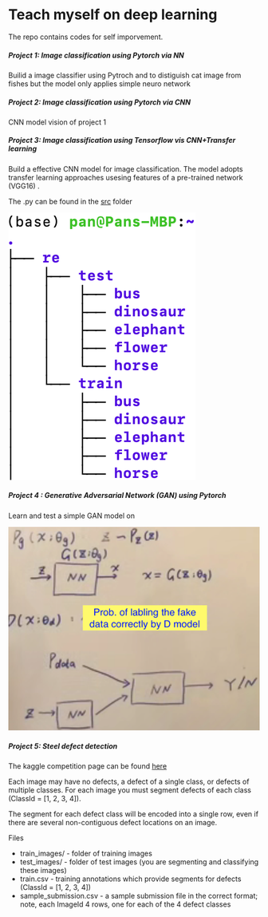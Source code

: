 # Teach myself on deep learning

The repo contains codes for self imporvement. 

##### Project 1: Image classification using Pytorch via NN

Builid a image classifier using Pytroch and to distiguish cat image from fishes but the model only applies simple neuro network

##### Project 2: Image classification using Pytorch via CNN

CNN model vision of project 1

##### Project 3: Image classification using Tensorflow vis CNN+Transfer learning

Build a effective CNN model for image classification. The model adopts transfer learning approaches usesing features of a pre-trained network (VGG16) . 

The .py can be found in the [src](https://github.com/pan1fan2/self_improvement/tree/main/src) folder

![](https://github.com/pan1fan2/self_improvement/blob/main/image/image_classification_data_directories.png)

##### Project 4 : Generative Adversarial Network (GAN) using Pytorch

Learn and test a simple GAN model on 

![](https://github.com/pan1fan2/self_improvement/blob/main/image/gan.png)

##### Project 5: Steel defect detection

The kaggle competition page can be found [here](https://www.kaggle.com/c/severstal-steel-defect-detection/overview)

Each image may have no defects, a defect of a single class, or defects of multiple classes. For each image you must segment defects of each class (ClassId = [1, 2, 3, 4]).

The segment for each defect class will be encoded into a single row, even if there are several non-contiguous defect locations on an image.

Files

- train_images/ - folder of training images
- test_images/ - folder of test images (you are segmenting and classifying these images)
- train.csv - training annotations which provide segments for defects (ClassId = [1, 2, 3, 4])
- sample_submission.csv - a sample submission file in the correct format; note, each ImageId 4 rows, one for each of the 4 defect classes



